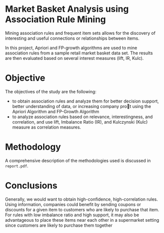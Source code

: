 # Market Basket Analysis using Association Rule Mining

Mining association rules and frequent item sets allows for the discovery of interesting and useful connections or relationships between items.

In this project, Apriori and FP-growth algorithms are used to mine association rules from a sample retail market basket data set.
The results are then evaluated based on several interest measures (lift, IR, Kulc).

# Objective

The objectives of the study are the following:
- to obtain association rules and analyze them for better decision support,
better understanding of data, or increasing company prot using
the Apriori Algorithm and FP-Growth Algorithm
- to analyze association rules based on relevance, interestingness, and
correlation, and use lift, Imbalance Ratio (IR), and Kulczynski (Kulc)
measure as correlation measures.

# Methodology
A comprehensive description of the methodologies used is discussed in `report.pdf`.

# Conclusions
Generally, we would want to obtain high-confidence, high-correlation
rules.  Using information, companies could
benefit by sending coupons or discounts for a given item to customers who
are likely to purchase that item. For rules with low imbalance ratio and
high support, it may also be advantageous to
place these items near each other in a supermarket setting since customers
are likely to purchase them together
